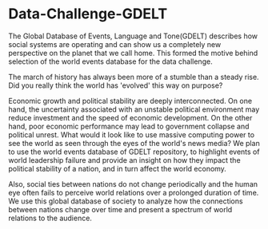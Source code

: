# Data-Challenge-GDELT

The Global Database of Events, Language and Tone(GDELT) describes how social systems are operating and can show us a completely new perspective on the planet that we call home. This formed the motive behind selection of the world events database for the data challenge.

The march of history has always been more of a stumble than a steady rise. Did you really think the world has 'evolved' this way on purpose?

Economic growth and political stability are deeply interconnected. On one hand, the uncertainty associated with an unstable political environment may reduce investment and the speed of economic development. On the other hand, poor economic performance may lead to government collapse and political unrest. What would it look like to use massive computing power to see the world as seen through the eyes of the world's news media? We plan to use the world events database of GDELT repository, to highlight events of world leadership failure and provide an insight on how they impact the political stability of a nation, and in turn affect the world economy.

Also, social ties between nations do not change periodically and the human eye often fails to perceive world relations over a prolonged duration of time. We use this global database of society to analyze how the connections between nations change over time and present a spectrum of world relations to the audience.
